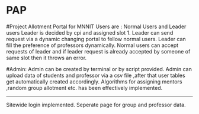 # PAP

#Project Allotment Portal for MNNIT
Users are : Normal Users and Leader users
Leader is decided by cpi and assigned slot 1.
Leader can send request via a dynamic changing portal to fellow normal users.
Leader can fill the preference of professors dynamically.
Normal users can accept requests of leader and if leader request is already accepted by someone of same slot then it throws an error.


#Admin:
Admin can be created by terminal or by script provided.
Admin can upload data of students and professor via a csv file ,after that user tables get automatically created accordingly.
Algorithms for assigning mentors ,random group allotment etc. has been effectively implemented.


***
Sitewide login implemented.
Seperate page for group and professor data.
